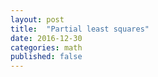 ```yaml
---
layout: post
title:  "Partial least squares"
date: 2016-12-30
categories: math
published: false
---
```

